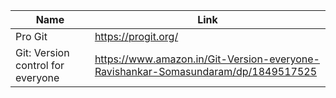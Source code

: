 Name | Link
------------ | ------------- 
Pro Git | https://progit.org/
Git: Version control for everyone | https://www.amazon.in/Git-Version-everyone-Ravishankar-Somasundaram/dp/1849517525
